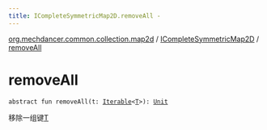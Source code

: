 ```yaml
---
title: ICompleteSymmetricMap2D.removeAll - 
---
```


[org.mechdancer.common.collection.map2d](../index.html) / [ICompleteSymmetricMap2D](index.html) / [removeAll](./remove-all.html)

# removeAll

`abstract fun removeAll(t: `[`Iterable`](https://kotlinlang.org/api/latest/jvm/stdlib/kotlin.collections/-iterable/index.html)`<`[`T`](index.html#T)`>): `[`Unit`](https://kotlinlang.org/api/latest/jvm/stdlib/kotlin/-unit/index.html)

移除一组键[T](index.html#T)

